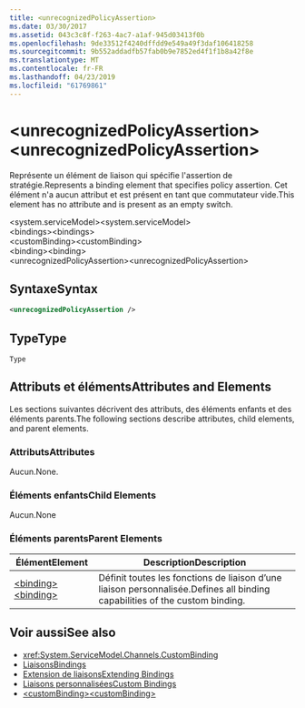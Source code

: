 ```yaml
---
title: <unrecognizedPolicyAssertion>
ms.date: 03/30/2017
ms.assetid: 043c3c8f-f263-4ac7-a1af-945d03413f0b
ms.openlocfilehash: 9de33512f4240dffdd9e549a49f3daf106418258
ms.sourcegitcommit: 9b552addadfb57fab0b9e7852ed4f1f1b8a42f8e
ms.translationtype: MT
ms.contentlocale: fr-FR
ms.lasthandoff: 04/23/2019
ms.locfileid: "61769861"
---
```

# <a name="unrecognizedpolicyassertion"></a><span data-ttu-id="74959-101">\<unrecognizedPolicyAssertion></span><span class="sxs-lookup"><span data-stu-id="74959-101">\<unrecognizedPolicyAssertion></span></span>
<span data-ttu-id="74959-102">Représente un élément de liaison qui spécifie l'assertion de stratégie.</span><span class="sxs-lookup"><span data-stu-id="74959-102">Represents a binding element that specifies policy assertion.</span></span> <span data-ttu-id="74959-103">Cet élément n'a aucun attribut et est présent en tant que commutateur vide.</span><span class="sxs-lookup"><span data-stu-id="74959-103">This element has no attribute and is present as an empty switch.</span></span>  
  
 <span data-ttu-id="74959-104">\<system.serviceModel></span><span class="sxs-lookup"><span data-stu-id="74959-104">\<system.serviceModel></span></span>  
<span data-ttu-id="74959-105">\<bindings></span><span class="sxs-lookup"><span data-stu-id="74959-105">\<bindings></span></span>  
<span data-ttu-id="74959-106">\<customBinding></span><span class="sxs-lookup"><span data-stu-id="74959-106">\<customBinding></span></span>  
<span data-ttu-id="74959-107">\<binding></span><span class="sxs-lookup"><span data-stu-id="74959-107">\<binding></span></span>  
<span data-ttu-id="74959-108">\<unrecognizedPolicyAssertion></span><span class="sxs-lookup"><span data-stu-id="74959-108">\<unrecognizedPolicyAssertion></span></span>  
  
## <a name="syntax"></a><span data-ttu-id="74959-109">Syntaxe</span><span class="sxs-lookup"><span data-stu-id="74959-109">Syntax</span></span>  
  
```xml  
<unrecognizedPolicyAssertion />
```  
  
## <a name="type"></a><span data-ttu-id="74959-110">Type</span><span class="sxs-lookup"><span data-stu-id="74959-110">Type</span></span>  
 `Type`  
  
## <a name="attributes-and-elements"></a><span data-ttu-id="74959-111">Attributs et éléments</span><span class="sxs-lookup"><span data-stu-id="74959-111">Attributes and Elements</span></span>  
 <span data-ttu-id="74959-112">Les sections suivantes décrivent des attributs, des éléments enfants et des éléments parents.</span><span class="sxs-lookup"><span data-stu-id="74959-112">The following sections describe attributes, child elements, and parent elements.</span></span>  
  
### <a name="attributes"></a><span data-ttu-id="74959-113">Attributs</span><span class="sxs-lookup"><span data-stu-id="74959-113">Attributes</span></span>  
 <span data-ttu-id="74959-114">Aucun.</span><span class="sxs-lookup"><span data-stu-id="74959-114">None.</span></span>  
  
### <a name="child-elements"></a><span data-ttu-id="74959-115">Éléments enfants</span><span class="sxs-lookup"><span data-stu-id="74959-115">Child Elements</span></span>  
 <span data-ttu-id="74959-116">Aucun.</span><span class="sxs-lookup"><span data-stu-id="74959-116">None</span></span>  
  
### <a name="parent-elements"></a><span data-ttu-id="74959-117">Éléments parents</span><span class="sxs-lookup"><span data-stu-id="74959-117">Parent Elements</span></span>  
  
|<span data-ttu-id="74959-118">Élément</span><span class="sxs-lookup"><span data-stu-id="74959-118">Element</span></span>|<span data-ttu-id="74959-119">Description</span><span class="sxs-lookup"><span data-stu-id="74959-119">Description</span></span>|  
|-------------|-----------------|  
|[<span data-ttu-id="74959-120">\<binding></span><span class="sxs-lookup"><span data-stu-id="74959-120">\<binding></span></span>](../../../../../docs/framework/misc/binding.md)|<span data-ttu-id="74959-121">Définit toutes les fonctions de liaison d’une liaison personnalisée.</span><span class="sxs-lookup"><span data-stu-id="74959-121">Defines all binding capabilities of the custom binding.</span></span>|  
  
## <a name="see-also"></a><span data-ttu-id="74959-122">Voir aussi</span><span class="sxs-lookup"><span data-stu-id="74959-122">See also</span></span>

- <xref:System.ServiceModel.Channels.CustomBinding>
- [<span data-ttu-id="74959-123">Liaisons</span><span class="sxs-lookup"><span data-stu-id="74959-123">Bindings</span></span>](../../../../../docs/framework/wcf/bindings.md)
- [<span data-ttu-id="74959-124">Extension de liaisons</span><span class="sxs-lookup"><span data-stu-id="74959-124">Extending Bindings</span></span>](../../../../../docs/framework/wcf/extending/extending-bindings.md)
- [<span data-ttu-id="74959-125">Liaisons personnalisées</span><span class="sxs-lookup"><span data-stu-id="74959-125">Custom Bindings</span></span>](../../../../../docs/framework/wcf/extending/custom-bindings.md)
- [<span data-ttu-id="74959-126">\<customBinding></span><span class="sxs-lookup"><span data-stu-id="74959-126">\<customBinding></span></span>](../../../../../docs/framework/configure-apps/file-schema/wcf/custombinding.md)

